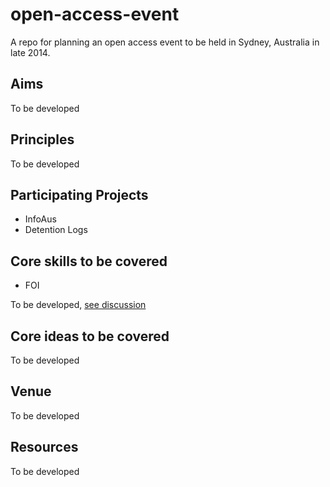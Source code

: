 open-access-event
=================

A repo for planning an open access event to be held in Sydney, Australia in late 2014.

## Aims

To be developed

## Principles

To be developed

## Participating Projects

* InfoAus
* Detention Logs

## Core skills to be covered

* FOI

To be developed, [see discussion](https://github.com/equivalentideas/open-access-event/issues/1)

## Core ideas to be covered

To be developed

## Venue

To be developed

## Resources

To be developed
